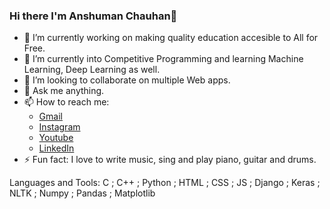 ### Hi there I'm Anshuman Chauhan👋

- 🔭 I’m currently working on making quality education accesible to All for Free.
- 🌱 I’m currently into Competitive Programming and learning Machine Learning, Deep Learning as well.
- 👯 I’m looking to collaborate on multiple Web apps.
- 💬 Ask me anything.
- 📫 How to reach me:
  - [Gmail](its7arc@gmail.com)
  - [Instagram](https://www.instagram.com/its7arc/) 
  - [Youtube](https://www.youtube.com/channel/UCjP2q_4w904SgWRKNgQzw9Q)
  - [LinkedIn](https://www.linkedin.com/in/anshuman-chauhan-598b74194/)
- ⚡ Fun fact: I love to write music, sing and play piano, guitar and drums.

Languages and Tools: C ; C++ ; Python ; HTML ; CSS ; JS ; Django ; Keras ; NLTK ; Numpy ; Pandas ; Matplotlib 
